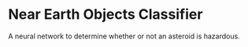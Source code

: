 # Near Earth Objects Classifier
A neural network to determine whether or not an asteroid is hazardous.
